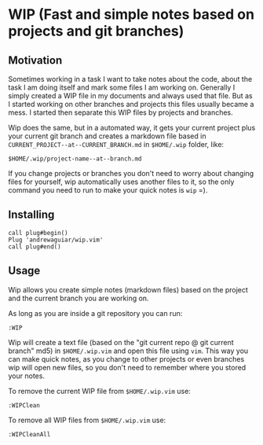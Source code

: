# WIP (Fast and simple notes based on projects and git branches)

## Motivation

Sometimes working in a task I want to take notes about the code, about the task I am doing
itself and mark some files I am working on. Generally I simply created a WIP file in my
documents and always used that file. But as I started working on other branches and projects
this files usually became a mess. I started then separate this WIP files by projects and branches.

Wip does the same, but in a automated way, it gets your current project plus your current git branch
and creates a markdown file based in `CURRENT_PROJECT--at--CURRENT_BRANCH.md` in `$HOME/.wip` folder, like:

```
$HOME/.wip/project-name--at--branch.md
```

If you change projects or branches you don't need to worry about changing files for yourself, wip automatically
uses another files to it, so the only command you need to run to make your quick notes is `wip` =).

## Installing

```vim
call plug#begin()
Plug 'andrewaguiar/wip.vim'
call plug#end()
```

## Usage

Wip allows you create simple notes (markdown files) based on the project and the current branch
you are working on.

As long as you are inside a git repository you can run:

```shell
:WIP
```

Wip will create a text file (based on the "git current repo @ git current branch" md5) in `$HOME/.wip.vim` and open this file
using `vim`.
This way you can make quick notes, as you change to other projects or even branches wip will open new files,
so you don't need to remember where you stored your notes.

To remove the current WIP file from `$HOME/.wip.vim` use:

```vim
:WIPClean
```

To remove all WIP files from `$HOME/.wip.vim` use:

```vim
:WIPCleanAll
```
